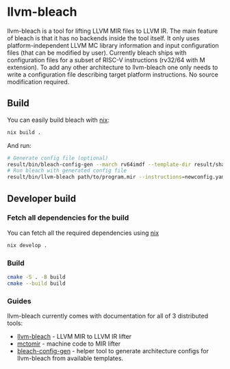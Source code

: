 # llvm-bleach

llvm-bleach is a tool for lifting LLVM MIR files to LLVM IR. The main feature
of bleach is that it has no backends inside the tool itself. It only uses
platform-independent LLVM MC library information and input configuration files
(that can be modified by user). Currently bleach ships with configuration
files for a subset of RISC-V instructions (rv32/64 with M extension). To add
any other architecture to llvm-bleach one only needs to write a configuration
file describing target platform instructions. No source modification required.

## Build

You can easily build bleach with [nix](https://nixos.org/download/):

```sh
nix build .
```

And run:

```sh
# Generate config file (optional)
result/bin/bleach-config-gen --march rv64imdf --template-dir result/share/templates -o newconfig.yaml
# Run bleach with generated config file
result/bin/llvm-bleach path/to/program.mir --instructions=newconfig.yaml
```

## Developer build

### Fetch all dependencies for the build

You can fetch all the required dependencies using [nix](https://nixos.org/download/)

```sh
nix develop .
```

### Build

```sh
cmake -S . -B build
cmake --build build
```

### Guides

llvm-bleach currently comes with documentation for all of 3 distributed tools:

- [llvm-bleach](./docs/bleach.md) - LLVM MIR to LLVM IR lifter
- [mctomir](./docs/mctomir.md) - machine code to MIR lifter
- [bleach-config-gen](./docs/bleach-config-gen.md) - helper tool to generate
  architecture configs for llvm-bleach from available templates.
